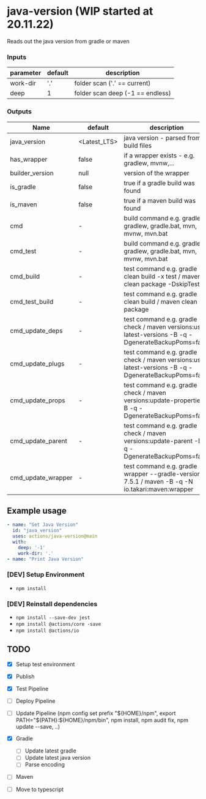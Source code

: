 # java-version (WIP started at 20.11.22)

Reads out the java version from gradle or maven

### Inputs

| parameter | default | description                      |
|-----------|---------|----------------------------------|
| work-dir  | '.'     | folder scan ('.' == current)     |
| deep      | 1       | folder scan deep (-1 == endless) |

### Outputs

| Name               | default      | description                                                                                          |
|--------------------|--------------|------------------------------------------------------------------------------------------------------|
| java_version       | <Latest_LTS> | java version - parsed from build files                                                               |
| has_wrapper        | false        | if a wrapper exists - e.g. gradlew, mvnw,...                                                         |
| builder_version    | null         | version of the wrapper                                                                               |
| is_gradle          | false        | true if a gradle build was found                                                                     |
| is_maven           | false        | true if a maven build was found                                                                      |
| cmd                | -            | build command e.g. gradle, gradlew, gradle.bat, mvn, mvnw, mvn.bat                                   |
| cmd_test           | -            | build command e.g. gradle, gradlew, gradle.bat, mvn, mvnw, mvn.bat                                   |
| cmd_build          | -            | test command e.g. gradle clean build -x test / maven clean package -DskipTests                       |
| cmd_test_build     | -            | test command e.g. gradle clean build / maven clean package                                           |
| cmd_update_deps    | -            | test command e.g. gradle check / maven versions:use-latest-versions -B -q -DgenerateBackupPoms=false |
| cmd_update_plugs   | -            | test command e.g. gradle check / maven versions:use-latest-versions -B -q -DgenerateBackupPoms=false |
| cmd_update_props   | -            | test command e.g. gradle check / maven versions:update-properties -B -q -DgenerateBackupPoms=false   |
| cmd_update_parent  | -            | test command e.g. gradle check / maven versions:update-parent -B -q -DgenerateBackupPoms=false       |
| cmd_update_wrapper | -            | test command e.g. gradle wrapper --gradle-version 7.5.1 / maven -B -q -N io.takari:maven:wrapper     |

## Example usage

```yaml
- name: "Get Java Version"
  id: "java_version"
  uses: actions/java-version@main
  with:
    deep: '-1'
    work-dir: '.'
- name: "Print Java Version"

```

### \[DEV] Setup Environment

* `npm install`

### \[DEV] Reinstall dependencies

* `npm install --save-dev jest`
* `npm install @actions/core -save`
* `npm install @actions/io`

## TODO

* [x] Setup test environment
* [x] Publish
* [x] Test Pipeline
* [ ] Deploy Pipeline
* [ ] Update Pipeline (npm config set prefix "${HOME}/npm", export PATH="${PATH}:${HOME}/npm/bin", npm install, npm
  audit fix, npm update --save, ..)
* [x] Gradle
    * [ ] Update latest gradle
    * [ ] Update latest java version
    * [ ] Parse encoding
* [ ] Maven
* [ ] Move to typescript

